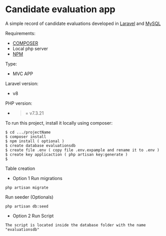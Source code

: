# Candidate evaluation app

A simple record of candidate evaluations developed in  [Laravel](https://laravel.com/docs/8.x/eloquent) and [MySQL](https://www.mysql.com/)

Requirements: 
* [COMPOSER](https://getcomposer.org/)
* Local php server
* [NPM](https://www.npmjs.com/)

Type: 
* MVC APP

Laravel version:
* v8

PHP version:
* >= v7.3.21 

To run this project, install it locally using composer:

```
$ cd .../projectName
$ composer install
$ npm install ( optional )
$ create database evaluationsdb
$ create file .env ( copy file .env.expample and rename it to .env )
$ create key applicaction ( php artisan key:generate )
$
```

Table creation

* Option 1 Run migrations
```
php artisan migrate
```

Run seeder (Optionals)
```
php artisan db:seed
```

* Option 2 Run Script
```
The script is located inside the database folder with the name "evaluationsdb"
```
